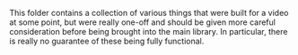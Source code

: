 This folder contains a collection of various things that were built for a video at some point, but were really one-off and should be given more careful consideration before being brought into the main library.  In particular, there is really no guarantee of these being fully functional.